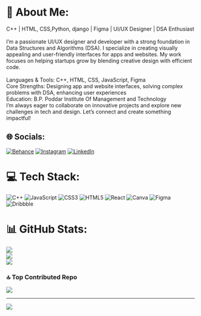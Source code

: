 # 💫 About Me:
C++ | HTML, CSS,Python, django | Figma | UI/UX Designer | DSA Enthusiast<br><br>I’m a passionate UI/UX designer and developer with a strong foundation in Data Structures and Algorithms (DSA). I specialize in creating visually appealing and user-friendly interfaces for apps and websites. My work focuses on helping startups grow by blending creative design with efficient code.<br><br>Languages & Tools: C++, HTML, CSS, JavaScript, Figma<br>Core Strengths: Designing app and website interfaces, solving complex problems with DSA, enhancing user experiences<br>Education: B.P. Poddar Institute Of Management and Technology<br>I’m always eager to collaborate on innovative projects and explore new challenges in tech and design. Let’s connect and create something impactful!


## 🌐 Socials:
[![Behance](https://img.shields.io/badge/Behance-1769ff?logo=behance&logoColor=white)](https://behance.net/manusingh28) [![Instagram](https://img.shields.io/badge/Instagram-%23E4405F.svg?logo=Instagram&logoColor=white)](https://instagram.com/ms2_graphics) [![LinkedIn](https://img.shields.io/badge/LinkedIn-%230077B5.svg?logo=linkedin&logoColor=white)](https://linkedin.com/in/manusingh02) 

# 💻 Tech Stack:
![C++](https://img.shields.io/badge/c++-%2300599C.svg?style=for-the-badge&logo=c%2B%2B&logoColor=white) ![JavaScript](https://img.shields.io/badge/javascript-%23323330.svg?style=for-the-badge&logo=javascript&logoColor=%23F7DF1E) ![CSS3](https://img.shields.io/badge/css3-%231572B6.svg?style=for-the-badge&logo=css3&logoColor=white) ![HTML5](https://img.shields.io/badge/html5-%23E34F26.svg?style=for-the-badge&logo=html5&logoColor=white) ![React](https://img.shields.io/badge/react-%2320232a.svg?style=for-the-badge&logo=react&logoColor=%2361DAFB) ![Canva](https://img.shields.io/badge/Canva-%2300C4CC.svg?style=for-the-badge&logo=Canva&logoColor=white) ![Figma](https://img.shields.io/badge/figma-%23F24E1E.svg?style=for-the-badge&logo=figma&logoColor=white) ![Dribbble](https://img.shields.io/badge/Dribbble-EA4C89?style=for-the-badge&logo=dribbble&logoColor=white)
# 📊 GitHub Stats:
![](https://github-readme-stats.vercel.app/api?username=manu-7&theme=neon&hide_border=false&include_all_commits=false&count_private=false)<br/>
![](https://github-readme-streak-stats.herokuapp.com/?user=manu-7&theme=neon&hide_border=false)<br/>
![](https://github-readme-stats.vercel.app/api/top-langs/?username=manu-7&theme=neon&hide_border=false&include_all_commits=false&count_private=false&layout=compact)

### 🔝 Top Contributed Repo
![](https://github-contributor-stats.vercel.app/api?username=manu-7&limit=5&theme=dark&combine_all_yearly_contributions=true)

---
[![](https://visitcount.itsvg.in/api?id=manu-7&icon=0&color=0)](https://visitcount.itsvg.in)

<!-- Proudly created with GPRM ( https://gprm.itsvg.in ) -->
